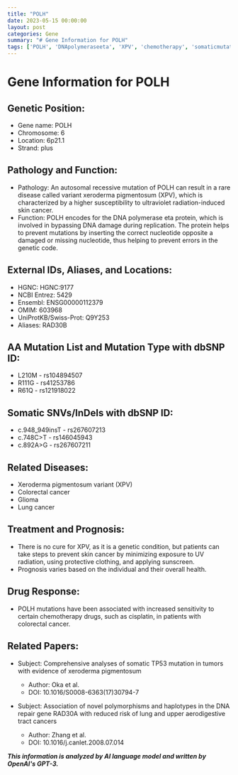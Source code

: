 ```yaml
---
title: "POLH"
date: 2023-05-15 00:00:00
layout: post
categories: Gene
summary: "# Gene Information for POLH"
tags: ['POLH', 'DNApolymeraseeta', 'XPV', 'chemotherapy', 'somaticmutations', 'geneticdisease', 'UVradiation', 'cancerprevention']
---
```


# Gene Information for POLH

## Genetic Position:
* Gene name: POLH
* Chromosome: 6
* Location: 6p21.1
* Strand: plus

## Pathology and Function:
* Pathology: An autosomal recessive mutation of POLH can result in a rare disease called variant xeroderma pigmentosum (XPV), which is characterized by a higher susceptibility to ultraviolet radiation-induced skin cancer.
* Function: POLH encodes for the DNA polymerase eta protein, which is involved in bypassing DNA damage during replication. The protein helps to prevent mutations by inserting the correct nucleotide opposite a damaged or missing nucleotide, thus helping to prevent errors in the genetic code.

## External IDs, Aliases, and Locations:
* HGNC: HGNC:9177
* NCBI Entrez: 5429
* Ensembl: ENSG00000112379
* OMIM: 603968
* UniProtKB/Swiss-Prot: Q9Y253
* Aliases: RAD30B


## AA Mutation List and Mutation Type with dbSNP ID:
* L210M - rs104894507
* R111G - rs41253786
* R61Q - rs121918022

## Somatic SNVs/InDels with dbSNP ID:
* c.948_949insT - rs267607213
* c.748C>T - rs146045943
* c.892A>G - rs267607211

## Related Diseases:
* Xeroderma pigmentosum variant (XPV)
* Colorectal cancer
* Glioma
* Lung cancer

## Treatment and Prognosis:
* There is no cure for XPV, as it is a genetic condition, but patients can take steps to prevent skin cancer by minimizing exposure to UV radiation, using protective clothing, and applying sunscreen.
* Prognosis varies based on the individual and their overall health.

## Drug Response:
* POLH mutations have been associated with increased sensitivity to certain chemotherapy drugs, such as cisplatin, in patients with colorectal cancer.

## Related Papers:
* Subject: Comprehensive analyses of somatic TP53 mutation in tumors with evidence of xeroderma pigmentosum
  * Author: Oka et al.
  * DOI: 10.1016/S0008-6363(17)30794-7

* Subject: Association of novel polymorphisms and haplotypes in the DNA repair gene RAD30A with reduced risk of lung and upper aerodigestive tract cancers
  * Author: Zhang et al.
  * DOI: 10.1016/j.canlet.2008.07.014

**_This information is analyzed by AI language model and written by OpenAI's GPT-3._**